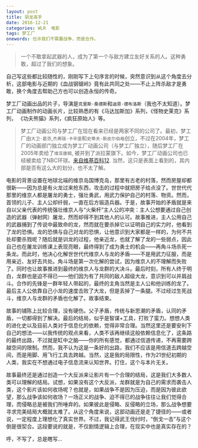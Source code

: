 ```yaml
---
layout: post
title: 驯龙高手
date: 2016-12-21
categories: WLR  电影
tags: 梦工厂
onewords: 也许我们不需要战争，而是合作。
---
```

> 一个不敢拿起武器的人，成为了第一个与敌方建立友好关系的人。这种勇敢，超过了我们的想象。

自己写这些都比较随性的，刚刚写下上句序言的时候，突然意识到从这个角度去分析，这部电影与近期的《血战钢锯岭》竟有此共同之处——不止上阵杀敌才是勇敢，换个角度去帮助己方也可以创造永恒的传奇。

梦工厂动画出品的片子，导演是`克里斯·桑德斯`和`迪恩·德布洛斯`（我也不太知道）。梦工厂动画制作的动画长片，比较熟悉的有《马达加斯加》系列，《怪物史莱克》系列， 《功夫熊猫》系列，《疯狂原始人》等。

> 梦工厂动画公司与梦工厂在现在看来已经是两家不同的公司了。最初，梦工厂由`大卫·葛芬`,`杰弗瑞·卡辛堡`和`史蒂夫·斯皮尔伯格`创立，不过在2004年，梦工厂的动画部门独立成为梦工厂动画公司（与梦工厂独立），随后梦工厂在2005年卖给了`维亚康姆`, 被并到了派拉蒙旗下。如今，梦工厂动画公司也已经被卖给了NBC环球。[来自维基百科1](https://zh.wikipedia.org/wiki/%E6%A2%A6%E5%B7%A5%E5%8E%82%E5%8A%A8%E7%94%BB%E5%85%AC%E5%8F%B8)[2](https://zh.wikipedia.org/wiki/%E6%A2%A6%E5%B7%A5%E5%8E%82). 当然，这只是表面上看到的，其内部是否有这么大的划分，也不太了解。

电影的背景设置在地球北端的维京岛国博克岛，那里有古老的村落，然而房屋却都很新——因为总是有火龙过来抢东西，攻击的过程中就把房子给点没了。世世代代那里的维京人都是屠龙的勇士，强壮勇武，用武力保护自己的村落、物资。然而，首领的儿子、主人公却纤弱，一直在后方锻造兵器。于是，故事开始的矛盾就是来自以父亲代表的传统强壮维京人与“火柴杆”主人公的冲突：主人公想要通过自己创造的武器（弹射网）屠龙，然而却得不到其他人的认可。故事推进，主人公用自己的武器捕到了传说中最致命的龙，然而就在要杀掉它以证明自己的实力时，他看到了龙的恐惧。龙的恐惧与自己对龙的恐惧，让他意识到大家都是一样的，为何不共处却要杀戮呢？随后就是训龙的过程，他亲近龙，也就了解了龙的一些弱点，因此自己也在屠龙训练课上表现亮眼，最终得到了成为勇士的机会——再角斗场杀死一条龙。而此时，他决心化解世世代代维京人与龙的矛盾——不是用武力征服，而是用亲近、友好去共处。角斗场是第一次化解的尝试，因为维京人的不理解而失败了。同时也让故事推进到最终的维京人与龙群的大决斗。最后时刻，所有人终于明白，龙群也是迫不得已——他们因为有了共同的敌人超级大龙，意识到可以并肩战斗。合作的先锋是一群年轻人带起的，最终的主角当然是主人公和他训练的龙了。最后主人公依靠自己小龙的速度击败了大龙，但是丢掉了一条腿。不过经过生死战斗，维京人与龙群的矛盾也化解了。故事结束。

故事的铺陈上比较合理，没有硬伤。父子矛盾，传统与新思潮的矛盾，认同的矛盾，一切都得到了解决。最后的结局，似乎是智谋+工具，打败了蛮力。想想人类的进化史以及目前人类对于信息化的依赖，觉得非常合理。当然这里还是要安利下自己的想法——以我传统的观点来看，人类不该再继续这般依赖信息化了，这条路的最终出路，不过就是缸中之脑——你的所有感觉，都通过信道传递，不再需要跨越空间的限制。然而，我不认为这是一条好的出路，我们不应该是用信道去跨越空间，而是用脚、用飞行工具去跨越。当然，这是我的局限性，作为21世纪初期的人类，我实在不想通过电子信息流来认知世界。打住，这个与本片无关。

故事最终还是通过创造一个大反派来让影片有一个合理的结局，这是我们大多数人类可以理解的结局。试想，如果没有这个大反派，龙群就是为自己的需求而袭击人类，这个影片该如何收场呢？也就是，如果战争不是因为压迫，而是因为彼此欲望，那么战争该如何收场？一场正义的战争、迫不得已的战争往往让我们觉得合理，而侵略总是被我们所唾弃的。如果彼此是侵略、反侵略的立场，那么战争想要寻求完美结局大概就太难了。从这个角度来说，这部动画还是走了捷径的——或者说，一定程度上理想化了真实世界。不过，我记得武王伐纣时，“倒戈一击”与这个倒是很契合。这段要说的就是，不仅剧情逻辑上合理，在现实中也是真实存在的？

呼，不写了，总是瞎写...
